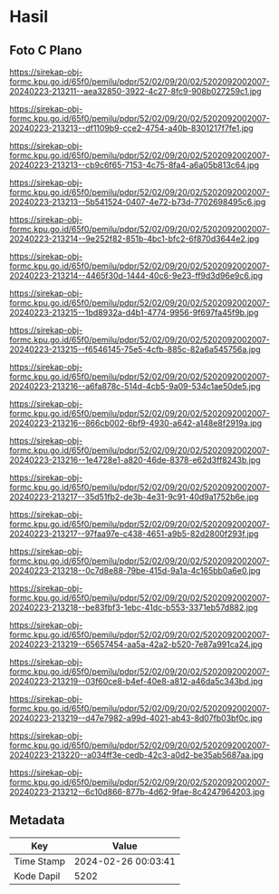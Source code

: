 # Hasil

## Foto C Plano

https://sirekap-obj-formc.kpu.go.id/65f0/pemilu/pdpr/52/02/09/20/02/5202092002007-20240223-213211--aea32850-3922-4c27-8fc9-908b027259c1.jpg

https://sirekap-obj-formc.kpu.go.id/65f0/pemilu/pdpr/52/02/09/20/02/5202092002007-20240223-213213--df1109b9-cce2-4754-a40b-8301217f7fe1.jpg

https://sirekap-obj-formc.kpu.go.id/65f0/pemilu/pdpr/52/02/09/20/02/5202092002007-20240223-213213--cb9c6f65-7153-4c75-8fa4-a6a05b813c64.jpg

https://sirekap-obj-formc.kpu.go.id/65f0/pemilu/pdpr/52/02/09/20/02/5202092002007-20240223-213213--5b541524-0407-4e72-b73d-7702698495c6.jpg

https://sirekap-obj-formc.kpu.go.id/65f0/pemilu/pdpr/52/02/09/20/02/5202092002007-20240223-213214--9e252f82-851b-4bc1-bfc2-6f870d3644e2.jpg

https://sirekap-obj-formc.kpu.go.id/65f0/pemilu/pdpr/52/02/09/20/02/5202092002007-20240223-213214--4465f30d-1444-40c6-9e23-ff9d3d96e9c6.jpg

https://sirekap-obj-formc.kpu.go.id/65f0/pemilu/pdpr/52/02/09/20/02/5202092002007-20240223-213215--1bd8932a-d4b1-4774-9956-9f697fa45f9b.jpg

https://sirekap-obj-formc.kpu.go.id/65f0/pemilu/pdpr/52/02/09/20/02/5202092002007-20240223-213215--f6546145-75e5-4cfb-885c-82a6a545756a.jpg

https://sirekap-obj-formc.kpu.go.id/65f0/pemilu/pdpr/52/02/09/20/02/5202092002007-20240223-213216--a6fa878c-514d-4cb5-9a09-534c1ae50de5.jpg

https://sirekap-obj-formc.kpu.go.id/65f0/pemilu/pdpr/52/02/09/20/02/5202092002007-20240223-213216--866cb002-6bf9-4930-a642-a148e8f2919a.jpg

https://sirekap-obj-formc.kpu.go.id/65f0/pemilu/pdpr/52/02/09/20/02/5202092002007-20240223-213216--1e4728e1-a820-46de-8378-e62d3ff8243b.jpg

https://sirekap-obj-formc.kpu.go.id/65f0/pemilu/pdpr/52/02/09/20/02/5202092002007-20240223-213217--35d51fb2-de3b-4e31-9c91-40d9a1752b6e.jpg

https://sirekap-obj-formc.kpu.go.id/65f0/pemilu/pdpr/52/02/09/20/02/5202092002007-20240223-213217--97faa97e-c438-4651-a9b5-82d2800f293f.jpg

https://sirekap-obj-formc.kpu.go.id/65f0/pemilu/pdpr/52/02/09/20/02/5202092002007-20240223-213218--0c7d8e88-79be-415d-9a1a-4c165bb0a6e0.jpg

https://sirekap-obj-formc.kpu.go.id/65f0/pemilu/pdpr/52/02/09/20/02/5202092002007-20240223-213218--be83fbf3-1ebc-41dc-b553-3371eb57d882.jpg

https://sirekap-obj-formc.kpu.go.id/65f0/pemilu/pdpr/52/02/09/20/02/5202092002007-20240223-213219--65657454-aa5a-42a2-b520-7e87a991ca24.jpg

https://sirekap-obj-formc.kpu.go.id/65f0/pemilu/pdpr/52/02/09/20/02/5202092002007-20240223-213219--03f60ce8-b4ef-40e8-a812-a46da5c343bd.jpg

https://sirekap-obj-formc.kpu.go.id/65f0/pemilu/pdpr/52/02/09/20/02/5202092002007-20240223-213219--d47e7982-a99d-4021-ab43-8d07fb03bf0c.jpg

https://sirekap-obj-formc.kpu.go.id/65f0/pemilu/pdpr/52/02/09/20/02/5202092002007-20240223-213220--a034ff3e-cedb-42c3-a0d2-be35ab5687aa.jpg

https://sirekap-obj-formc.kpu.go.id/65f0/pemilu/pdpr/52/02/09/20/02/5202092002007-20240223-213212--6c10d866-877b-4d62-9fae-8c4247964203.jpg


## Metadata

| Key        | Value               |
| ---------- | ------------------- |
| Time Stamp | 2024-02-26 00:03:41 |
| Kode Dapil | 5202                |



